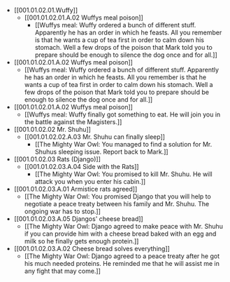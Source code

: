 - [[001.01.02.01.Wuffy]]
	- [[001.01.02.01.A.02 Wuffys meal poison]]
		- [[Wuffys meal: Wuffy ordered a bunch of different stuff. Apparently he has an order in which he feasts. All you remember is that he wants a cup of tea first in order to calm down his stomach. Well a few drops of the poison that Mark told you to prepare should be enough to silence the dog once and for all.]]
- [[001.01.02.01.A.02 Wuffys meal poison]]
	- [[Wuffys meal: Wuffy ordered a bunch of different stuff. Apparently he has an order in which he feasts. All you remember is that he wants a cup of tea first in order to calm down his stomach. Well a few drops of the poison that Mark told you to prepare should be enough to silence the dog once and for all.]]
- [[001.01.02.01.A.02 Wuffys meal poison]]
	- [[Wuffys meal: Wuffy finally got something to eat. He will join you in the battle against the Magisters.]]
- [[001.01.02.02 Mr. Shuhu]]
	- [[001.01.02.02.A.03 Mr. Shuhu can finally sleep]]
		- [[The Mighty War Owl: You managed to find a solution for Mr. Shuhus sleeping issue. Report back to Mark.]]
- [[001.01.02.03 Rats (Django)]]
	- [[001.01.02.03.A.04 Side with the Rats]]
		- [[The Mighty War Owl: You promised to kill Mr. Shuhu. He will attack you when you enter his cabin.]]
- [[001.01.02.03.A.01 Armistice rats agreed]]
	- [[The Mighty War Owl: You promised Django that you will help to negotiate a peace treaty between his family and Mr. Shuhu. The ongoing war has to stop.]]
- [[001.01.02.03.A.05 Djangos' cheese bread]]
	- [[The Mighty War Owl: Django agreed to make peace with Mr. Shuhu if you can provide him with a cheese bread baked with an egg and milk so he finally gets enough protein.]]
- [[001.01.02.03.A.02 Cheese bread solves everything]]
	- [[The Mighty War Owl: Django agreed to a peace treaty after he got his much needed proteins. He reminded me that he will assist me in any fight that may come.]]